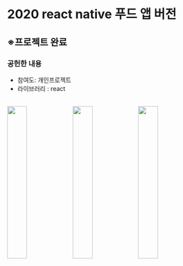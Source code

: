 # 2020 react native 푸드 앱 버전
<h2>※프로젝트 완료</h2>
<h3>공헌한 내용</h3>
<ul>
  <li>참여도: 개인프로젝트</li>
  <li>라이브러리 : react </li>
</ul>
<br>
<img src="https://user-images.githubusercontent.com/35258834/79636590-ba1fd980-81b3-11ea-8747-3e85114c6e20.jpg" width="30%" style="float: left;">
<img src="https://user-images.githubusercontent.com/35258834/79636551-74fba780-81b3-11ea-98cc-9e2fb7ca30e1.jpg" width="30%" style="float: left;">
<img src="https://user-images.githubusercontent.com/35258834/79636574-a3798280-81b3-11ea-8d9b-9ca9b180c117.jpg" width="30%" style="float: left;">
